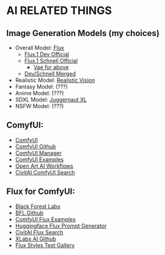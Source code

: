 # AI RELATED THINGS

## Image Generation Models (my choices)
- Overall Model: [Flux](https://blackforestlabs.ai/)
  - [Flux.1 Dev Official](https://huggingface.co/black-forest-labs/FLUX.1-dev/blob/main/flux1-dev.safetensors)
  - [Flux.1 Schnell Official](https://huggingface.co/black-forest-labs/FLUX.1-schnell/blob/main/flux1-schnell.safetensors)
    - [Vae for above](https://huggingface.co/black-forest-labs/FLUX.1-dev/blob/main/ae.safetensors)
  - [Dev/Schnell Merged](https://huggingface.co/drbaph/FLUX.1-schnell-dev-merged/blob/main/FLUX.1-schnell-dev-merged.safetensors)
- Realistic Model: [Realistic Vision](https://civitai.com/models/4201/realistic-vision-v60-b1)
- Fantasy Model: (???)
- Anime Model: (???)
- SDXL Model: [Juggernaut XL](https://civitai.com/models/133005/juggernaut-xl)
- NSFW Model: (???)

## ComyfUI: 
- [ComfyUI](https://www.comfy.org/)
- [ComfyUI Github](https://github.com/comfyanonymous/ComfyUI)
- [ComfyUI Manager](https://github.com/ltdrdata/ComfyUI-Manager)
- [ComfyUI Examples](https://comfyanonymous.github.io/ComfyUI_examples/)
- [Open Art AI Workflows](https://openart.ai/workflows/home)
- [CivitAI ComfyUI Search](https://civitai.com/search/models?sortBy=models_v9&query=comfyui)

## Flux for ComfyUI:
- [Black Forest Labs](https://blackforestlabs.ai/announcing-black-forest-labs/?ref=blog.fal.ai)
- [BFL Github](https://github.com/black-forest-labs/flux)
- [ComfyUI Flux Examples](https://comfyanonymous.github.io/ComfyUI_examples/flux/)
- [Huggingface Flux Prompt Generator](https://huggingface.co/spaces/gokaygokay/FLUX-Prompt-Generator)
- [CivitAI Flux Search](https://civitai.com/search/models?sortBy=models_v9&query=flux)
- [XLabs AI Github](https://github.com/XLabs-AI/x-flux)
- [Flux Styles Test Gallery](https://enragedantelope.github.io/Styles-FluxDev/)
